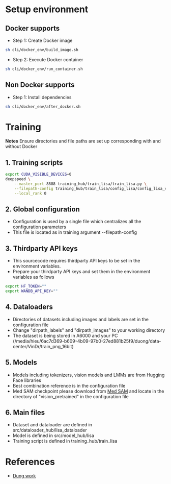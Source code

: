 # Setup environment
## Docker supports
- Step 1: Create Docker image
```bash
sh cli/docker_env/build_image.sh
```
- Step 2: Execute Docker container
```bash
sh cli/docker_env/run_container.sh
```
## Non Docker supports
- Step 1: Install dependencies
```bash
sh cli/docker_env/after_docker.sh
```

# Training
**Notes** Ensure directories and file paths are set up corresponding with and without Docker

## 1. Training scripts
```bash
export CUDA_VISIBLE_DEVICES=0
deepspeed \
    --master_port 8888 training_hub/train_lisa/train_lisa.py \
    --filepath-config training_hub/train_lisa/config_lisa/config_lisa_vqa_vindr_medsam_llavamed_docker.yaml \
    --local_rank 0
```

## 2. Global configuration
- Configuration is used by a single file which centralizes all the configuration parameters
- This file is located as in training argument --filepath-config 

## 3. Thirdparty API keys
- This sourcecode requires thirdparty API keys to be set in the environment variables.
- Prepare your thirdparty API keys and set them in the environment variables as follows
```bash
export HF_TOKEN=""
export WANDB_API_KEY=""
```

## 4. Dataloaders
- Directories of datasets including images and labels are set in the configuration file
- Change "dirpath_labels" and "dirpath_images" to your working directory
- The dataset is being stored in A6000 and your PC (/media/hieu/6ac7d369-b609-4b09-97b0-27ed881b25f9/duong/data-center/VinDr/train_png_16bit)

## 5. Models
- Models including tokenizers, vision models and LMMs are from Hugging Face libraries
- Best combination reference is in the configuration file
- Med SAM checkpoint please download from [Med SAM](https://huggingface.co/longformer/longformer-base-4096/tree/main) and locate in the directory of "vision_pretrained" in the configuration file

## 6. Main files
- Dataset and dataloader are defined in src/dataloader_hub/lisa_dataloader
- Model is defined in src/model_hub/lisa
- Training script is defined in training_hub/train_lisa

# References
- [Dung work](https://github.com/tuandung2812/Chest-Xray-LISA/tree/master)
